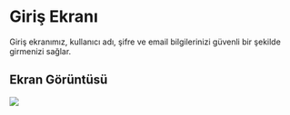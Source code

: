 <h1>Giriş Ekranı</h1>

Giriş ekranımız, kullanıcı adı, şifre ve email bilgilerinizi güvenli bir şekilde girmenizi sağlar.

<h2>Ekran Görüntüsü</h2>

![](giris/gif)
